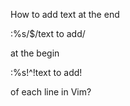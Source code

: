 How to add text at the end 


:%s/$/text to add/
 
 at the begin

:%s!^!text to add!

of each line in Vim?
